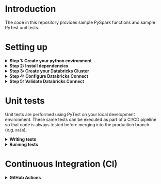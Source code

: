 # Introduction

The code in this repository provides sample PySpark functions and sample PyTest unit tests. 

# Setting up 

<details>
<summary><strong> Step 1: Create your python environment </strong></summary>

Using conda, you can create your python environment by running: 
```
conda create -n <name_of_your_env> python=3.8
```

And activating by: 
```
conda activate <name_of_your_env> 
```

Note: 
- We are using `python=3.8` because the newest version of Databricks requires python 3.8

</details>

<details>
<summary><strong> Step 2: Install dependencies </strong></summary>

Using pip, you can install all dependencies by running: 

```
pip install -r requirements.txt 
```

Note: 
- This installs all dependencies listed in the `requirements.txt` file located at the root of this repository. 

</details>

<details>
<summary><strong> Step 3: Create your Databricks Cluster </strong></summary>

For this demo, please create a Databricks Cluster with Runtime `9.1 LTS`. See instructions on how to create a cluster here: https://docs.databricks.com/clusters/create.html

Databricks runtime 9.1 LTS allows us to use features such as files and modules in Repos, thus allowing us to modularise our code. The selected Databricks runtime version must match the Python version you have installed on your local machine. For this demo, Python 3.8 is compatible with Databricks Runtime 9.1 LTS. For all version mappings, see: https://docs.databricks.com/dev-tools/databricks-connect.html#requirements

</details>

<details>
<summary><strong> Step 4: Configure Databricks Connect </strong></summary>

Databricks connect allows you to run PySpark code on your local machine on a Databricks Cluster. 

To configure the connection, run: 

```
databricks-connect configure
```

You will be prompted for the following information: 
- Databricks Host
- Databricks Token
- Cluster ID 
- Org ID 
- Port 

You can obtain all the necessary information by navigating to your Cluster in your Databricks Workspace and referring to the URL. 

For example: 
- Full URL: `https://dbc-12345.cloud.databricks.com/?o=987654321#setting/clusters/my-987-cluster/configuration`
    - Databricks Host: `https://dbc-12345.cloud.databricks.com`
    - Databricks Token: see instructions on how to generate your databricks token here: https://docs.databricks.com/dev-tools/api/latest/authentication.html
    - Cluster ID: `my-987-cluster` 
    - Org ID: `987654321`
    - Port: `15001` (leave as default)

</details>

<details>
<summary><strong> Step 5: Validate Databricks Connect </strong></summary>

Validate that you are able to achieve Databricks Connect connectivity from your local machine by running: 

```
databricks-connect test
```

You should see the following response (below is shortened): 
```
* Simple Scala test passed
* Testing python command
* Simple PySpark test passed
* Testing dbutils.fs
* Simple dbutils test passed
* All tests passed.
```

</details>

# Unit tests 

Unit tests are performed using PyTest on your local development environment. These same tests can be executed as part of a CI/CD pipeline so that code is always tested before merging into the production branch (e.g. `main`). 

<details>
<summary><strong>Writing tests</strong></summary>

To understand how to write unit tests, refer to the two files below: 

`functions/cleaning_utils.py`
```python
def lowercase_all_column_names(df:DataFrame)->DataFrame:
    """
    Convert all column names to lower case. 
    """
    for col in df.columns:
        df = df.withColumnRenamed(col, col.lower())
    return df 
```


The code above is a PySpark function that accepts a Spark DataFrame, performs some cleaning/transformation, and returns a Spark DataFrame. 

We want to be able to perform unit testing on the PySpark function to ensure that the results returned are as expected, and changes to it won't break our expectations. 

To test this PySpark function, we write the following unit test: 

`functions/tests/test_cleaning_utils.py`
```python
from pyspark.sql import Row, SparkSession
import pandas as pd
from datetime import datetime
from ..cleaning_utils import *

def test_lowercase_all_columns():
    # ASSEMBLE
    test_data = [
        {
            "ID": 1,
            "First_Name": "Bob",
            "Last_Name": "Builder",
            "Age": 24
        },
        {
            "ID": 2,
            "First_Name": "Sam",
            "Last_Name": "Smith",
            "Age": 41
        }
    ]

    spark = SparkSession.builder.getOrCreate()
    test_df = spark.createDataFrame(map(lambda x: Row(**x), test_data))

    # ACT 
    output_df = lowercase_all_column_names(test_df)

    output_df_as_pd = output_df.toPandas()

    expected_output_df = pd.DataFrame({
        "id": [1, 2],
        "first_name": ["Bob", "Sam"],
        "last_name": ["Builder", "Smith"],
        "age": [24, 41]
    })
    # ASSERT
    pd.testing.assert_frame_equal(left=expected_output_df,right=output_df_as_pd, check_exact=True)
```

The test above does 3 things: 

1. **Arrange**: Create dummy Spark DataFrame. 
2. **Act**: Invoke our PySpark Function and passes in our dummy Spark DataFrame.
3. **Assert**: Check that the data returned matches our expectation after the transformation. The result should be a pass/fail.

When developing your tests, you may wish to run your test_.py file to validate that the code can be executed. You can do so by doing: 
```
python -m functions.tests.test_cleaning_utils
```


The benefit of using PyTest is that the results of our testing can be exported into the JUnit XML format, which is a standard test output format that is used by GitHub, Azure DevOps, GitLab, and many more, as a supported Test Report format. 

</details>

<details>
<summary><strong>Running tests</strong></summary>
To run all tests in the functions folder, run: 

```
pytest functions
```

You should see the following output: 
```
======= test session starts =======
collected 3 items   
functions/tests/test_cleaning_utils.py ...   [100%]
======= 3 passed in 16.40s =======
```
</details>

# Continuous Integration (CI)

<details>
<summary><strong>GitHub Actions</strong></summary>

To configure GitHub Actions CI pipelines, follow the steps below: 

<strong>Step 1: Create .github folder</strong>

At the root of your repository, create the following folders: `.github/workflows` 

GitHub Actions will look for any `.yml` files stored in `.github/workflows`.

<strong>Step 2: Create your secrets</strong>

Create the following secrets with the same values you used to run the tests locally. 

- `DATABRICKS_HOST`
- `DATABRICKS_TOKEN`
- `DATABRICKS_CLUSTER_ID`
- `DATABRICKS_WORKSPACE_ORG_ID`

![github-action-secrets](resources/images/github-action-secrets.png)

For more information about how to create secrets, see: https://docs.github.com/en/actions/security-guides/encrypted-secrets


<strong>Step 3: Create your yml file</strong>

Create a new .yml file with a name of your choice e.g. `databricks-ci.yml` inside of the `.github/workflows` folder. 

Below is sample code for a working unit test pipeline with published test results. 

```yml
name: Databricks CI
on: [push, pull_request]
jobs: 
  run-databricks-ci: 
    runs-on: ubuntu-latest
    steps:
      - uses: actions/checkout@v2
      - run: python -V
      - run: pip install virtualenv
      - run: virtualenv venv
      - run: source venv/bin/activate
      - run: pip install -r requirements.txt
      - run: |
          echo "y
          ${{ secrets.DATABRICKS_HOST }}
          ${{ secrets.DATABRICKS_TOKEN }}
          ${{ secrets.DATABRICKS_CLUSTER_ID }}
          ${{ secrets.DATABRICKS_WORKSPACE_ORG_ID }}
          15001" | databricks-connect configure
      - run: pytest functions --junitxml=unit-testresults.xml
      - name: Publish Unit Test Results
        uses: EnricoMi/publish-unit-test-result-action@v1
        if: always()
        with:
          files: unit-testresults.xml
```

YML explained: 

```yml
name: Databricks CI
on: [push, pull_request]
```

The `name` key allows you to specify the name of your pipeline e.g. `Databricks CI`. 

The `on` key defines what triggers will kickoff the pipeline e.g. `[push, pull_request]`

```yml
jobs: 
  run-databricks-ci: 
    runs-on: ubuntu-latest
```

`jobs` defines a job which contains multiple steps. 

The job runs on `ubuntu-latest` which comes pre-installed with tools such as python. For details on python version and what other tools are pre-installed, see: https://docs.github.com/en/actions/using-github-hosted-runners/about-github-hosted-runners#preinstalled-software


```yml
steps:
    - uses: actions/checkout@v2
    - run: python -V
    - run: pip install virtualenv
    - run: virtualenv venv
    - run: source venv/bin/activate
    - run: pip install -r requirements.txt

```

`- uses: actions/checkout@v2` checks out the repository onto the runner. 

`- run: python -V` checks the python version installed 

`- run: pip install virtualenv` installs the virtual environment library 

`- run: virtualenv venv` creates a virtual environment with the name `venv` 

`- run: source venv/bin/activate` activates the newly created virtual environment 

`- run: pip install -r requirements.txt` installs dependencies specified in the `requirements.txt` file

```yml
- run: |
    echo "y
    ${{ secrets.DATABRICKS_HOST }}
    ${{ secrets.DATABRICKS_TOKEN }}
    ${{ secrets.DATABRICKS_CLUSTER_ID }}
    ${{ secrets.DATABRICKS_WORKSPACE_ORG_ID }}
    15001" | databricks-connect configure
```

`echo "<stuff in here>" | databricks-connect configure` invokes the `databricks-connect configure` command and passes the secrets into it. 

```yml
- run: pytest functions --junitxml=unit-testresults.xml
```

The above runs the `pytest` module on the `functions` folder, and outputs the results using the `junitxml` format to a filepath that we specify e.g. `unit-testresults.xml`. 


```yml
- name: Publish Unit Test Results
    uses: EnricoMi/publish-unit-test-result-action@v1
    if: always()
    with:
        files: unit-testresults.xml
```

The above publishes the `unit-testresults.xml` by using a third-party action called `EnricoMi/publish-unit-test-result-action@v1`. 


</details>